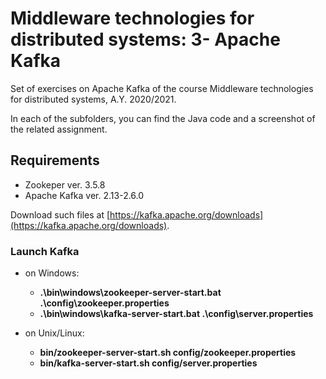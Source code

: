 # Middleware technologies for distributed systems: 3- Apache Kafka

Set of exercises on Apache Kafka of the course Middleware technologies for distributed systems, A.Y. 2020/2021.

In each of the subfolders, you can find the Java code and a screenshot of the related assignment.

## Requirements
* Zookeper ver. 3.5.8
* Apache Kafka ver. 2.13-2.6.0  

Download such files at [https://kafka.apache.org/downloads](https://kafka.apache.org/downloads). 
### Launch Kafka
* on Windows:
  * **.\bin\windows\zookeeper-server-start.bat .\config\zookeeper.properties**
  * **.\bin\windows\kafka-server-start.bat .\config\server.properties**

* on Unix/Linux:
  * **bin/zookeeper-server-start.sh config/zookeeper.properties**
  * **bin/kafka-server-start.sh config/server.properties**

